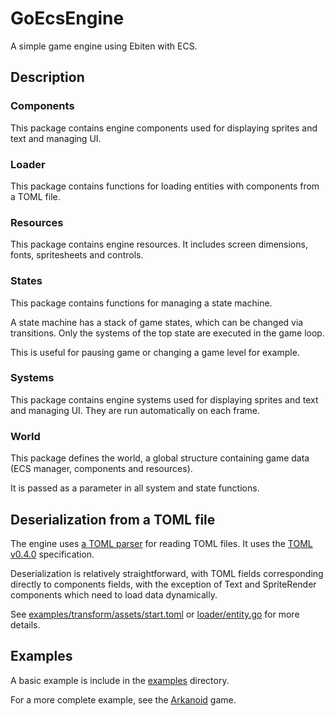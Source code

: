 # GoEcsEngine
A simple game engine using Ebiten with ECS.


## Description

### Components
This package contains engine components used for displaying sprites and text and managing UI.

### Loader
This package contains functions for loading entities with components from a TOML file.

### Resources
This package contains engine resources. It includes screen dimensions, fonts, spritesheets and controls.

### States
This package contains functions for managing a state machine.

A state machine has a stack of game states, which can be changed via transitions. Only the systems of the top state are executed in the game loop.

This is useful for pausing game or changing a game level for example.

### Systems
This package contains engine systems used for displaying sprites and text and managing UI. They are run automatically on each frame.

### World
This package defines the world, a global structure containing game data (ECS manager, components and resources).

It is passed as a parameter in all system and state functions.


## Deserialization from a TOML file
The engine uses [a TOML parser](https://github.com/BurntSushi/toml) for reading TOML files. It uses the [TOML v0.4.0](https://github.com/toml-lang/toml/blob/master/versions/en/toml-v0.4.0.md) specification.

Deserialization is relatively straightforward, with TOML fields corresponding directly to components fields, with the exception of Text and SpriteRender components which need to load data dynamically.

See [examples/transform/assets/start.toml](examples/transform/assets/start.toml) or [loader/entity.go](loader/entity.go) for more details.


## Examples
A basic example is include in the [examples](examples) directory.

For a more complete example, see the [Arkanoid](https://github.com/x-hgg-x/arkanoid-go) game.
